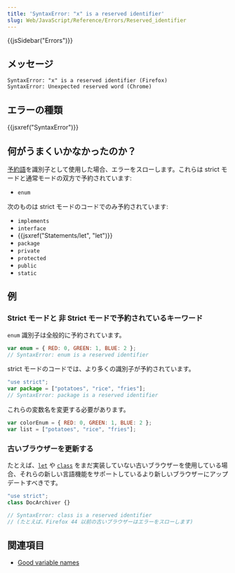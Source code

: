 ```yaml
---
title: 'SyntaxError: "x" is a reserved identifier'
slug: Web/JavaScript/Reference/Errors/Reserved_identifier
---
```

{{jsSidebar("Errors")}}

## メッセージ

```
SyntaxError: "x" is a reserved identifier (Firefox)
SyntaxError: Unexpected reserved word (Chrome)
```

## エラーの種類

{{jsxref("SyntaxError")}}

## 何がうまくいかなかったのか？

[予約語](/ja/docs/Web/JavaScript/Reference/Lexical_grammar#キーワード)を識別子として使用した場合、エラーをスローします。これらは strict モードと通常モードの双方で予約されています:

- `enum`

次のものは strict モードのコードでのみ予約されています:

- `implements`
- `interface`
- {{jsxref("Statements/let", "let")}}
- `package`
- `private`
- `protected`
- `public`
- `static`

## 例

### Strict モードと 非 Strict モードで予約されているキーワード

`enum` 識別子は全般的に予約されています。

```js example-bad
var enum = { RED: 0, GREEN: 1, BLUE: 2 };
// SyntaxError: enum is a reserved identifier
```

strict モードのコードでは、より多くの識別子が予約されています。

```js example-bad
"use strict";
var package = ["potatoes", "rice", "fries"];
// SyntaxError: package is a reserved identifier
```

これらの変数名を変更する必要があります。

```js example-good
var colorEnum = { RED: 0, GREEN: 1, BLUE: 2 };
var list = ["potatoes", "rice", "fries"];
```

### 古いブラウザーを更新する

たとえば、[`let`](/ja/docs/Web/JavaScript/Reference/Statements/let) や [`class`](/ja/docs/Web/JavaScript/Reference/Statements/class) をまだ実装していない古いブラウザーを使用している場合、それらの新しい言語機能をサポートしているより新しいブラウザーにアップデートすべきです。

```js
"use strict";
class DocArchiver {}

// SyntaxError: class is a reserved identifier
// (たとえば、Firefox 44 以前の古いブラウザーはエラーをスローします)
```

## 関連項目

- [Good variable names](http://wiki.c2.com/?GoodVariableNames)

